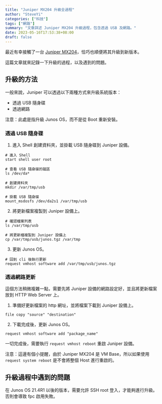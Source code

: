 ```yaml
---
title: "Juniper MX204 升級全過程"
author: "SteveYi"
categories: ["科技"]
tags: ["網路"]
summary: "文章詳述 Juniper MX204 升級過程，包含透過 USB 及網路。"
date: 2023-05-16T17:53:38+08:00
draft: false
---
```


最近有幸接觸了一台 [Juniper MX204](https://www.juniper.net/us/en/products/routers/mx-series/mx204-universal-routing-platform.html)，恰巧也順便將其升級到新版本。

這篇文章就來記錄一下升級的過程，以及遇到的問題。

## 升級的方法

一般來說，Juniper 可以透過以下兩種方式來升級系統版本：
- 透過 USB 隨身碟
- 透過網路

注意：此處是指升級 Junos OS，而不是從 Boot 重新安裝。

### 透過 USB 隨身碟

1. 進入 Shell 創建資料夾，並掛載 USB 隨身碟到 Juniper 設備。

```shell
# 進入 Shell
start shell user root

# 查看 USB 隨身碟的磁區
ls /dev/da*

# 創建資料夾
mkdir /var/tmp/usb

# 掛載 USB 隨身碟
mount_msdosfs /dev/da2s1 /var/tmp/usb
```

2. 將更新檔案複製到 Juniper 設備上。

```shell
# 確認檔案列表
ls /var/tmp/usb

# 將更新檔複製到 Juniper 設備上
cp /var/tmp/usb/junos.tgz /var/tmp
```

3. 更新 Junos OS。

```shell
# 回到 cli 後執行更新
request vmhost software add /var/tmp/usb/junos.tgz
```

### 透過網路更新

這個方法稍微複雜一點，需要先將 Juniper 設備的網路設定好，並且將更新檔案放到 HTTP Web Server 上。

1. 準備好更新檔案的 http 網址，並將檔案下載到 Juniper 設備上。

```shell
file copy "source" "destination"
```

2. 下載完成後，更新 Junos OS。

```shell
request vmhost software add "package_name"
```

一切完成後，需要執行 `request vmhost reboot` 重啟 Juniper 設備。

注意：這邊有個小提醒，由於 Juniper MX204 是 VM Base，所以如果使用 `request system reboot` 是不會將整個 Host 進行重啟的。

## 升級過程中遇到的問題

在 Junos OS 21.4R1 以後的版本，需要允許 SSH root 登入，才能夠進行升級。否則會導致 fpc 啟用失敗。
